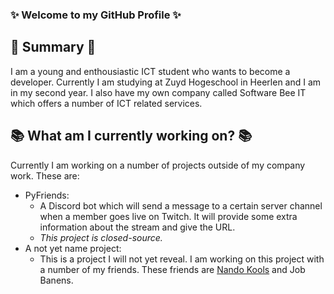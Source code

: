 ### ✨ Welcome to my GitHub Profile ✨
## 📖 Summary 📖
I am a young and enthousiastic ICT student who wants to become a developer. Currently I am studying at Zuyd Hogeschool in Heerlen and I am in my second year. I also have my own company called Software Bee IT which offers a number of ICT related services.

## 📚 What am I currently working on? 📚
Currently I am working on a number of projects outside of my company work. These are:
- PyFriends:
  - A Discord bot which will send a message to a certain server channel when a member goes live on Twitch. It will provide some extra information about the stream and give the URL.
  - *This project is closed-source.*
- A not yet name project:
  - This is a project I will not yet reveal. I am working on this project with a number of my friends. These friends are [Nando Kools](https://github.com/BlaxadowFire) and Job Banens.
<!--
**SebastiaanBij/SebastiaanBij** is a ✨ _special_ ✨ repository because its `README.md` (this file) appears on your GitHub profile.

Here are some ideas to get you started:

- 🔭 I’m currently working on ...
- 🌱 I’m currently learning ...
- 👯 I’m looking to collaborate on ...
- 🤔 I’m looking for help with ...
- 💬 Ask me about ...
- 📫 How to reach me: ...
- 😄 Pronouns: ...
- ⚡ Fun fact: ...
-->
